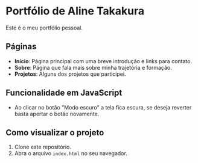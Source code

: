 # Portfólio de Aline Takakura

Este é o meu portfólio pessoal.

## Páginas
- **Início**: Página principal com uma breve introdução e links para contato.
- **Sobre**: Página que fala mais sobre minha trajetória e formação.
- **Projetos**: Alguns dos projetos que participei.

## Funcionalidade em JavaScript
- Ao clicar no botão "Modo escuro" a tela fica escura, se deseja reverter basta apertar o botão novamente.

## Como visualizar o projeto
1. Clone este repositório.
2. Abra o arquivo `index.html` no seu navegador.

